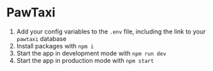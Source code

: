 # PawTaxi

1. Add your config variables to the `.env` file, including the link to your `pawtaxi` database
1. Install packages with `npm i`
1. Start the app in development mode with `npm run dev`
1. Start the app in production mode with `npm start`
